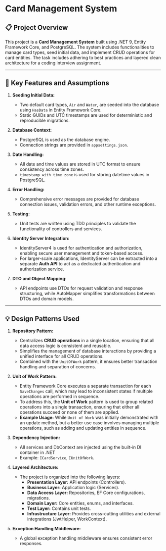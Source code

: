 # Card Management System

## 📋 Project Overview
This project is a **Card Management System** built using .NET 9, Entity Framework Core, and PostgreSQL. The system includes functionalities to manage card types, seed initial data, and implement CRUD operations for card entities. The task includes adhering to best practices and layered clean architecture for a coding interview assignment.

---

## 🔑️ Key Features and Assumptions
1. **Seeding Initial Data:**
   - Two default card types, `Air` and `Water`, are seeded into the database using `HasData` in Entity Framework Core.
   - Static GUIDs and UTC timestamps are used for deterministic and reproducible migrations.

2. **Database Context:**
   - PostgreSQL is used as the database engine.
   - Connection strings are provided in `appsettings.json`.

3. **Date Handling:**
   - All date and time values are stored in UTC format to ensure consistency across time zones.
   - `timestamp with time zone` is used for storing datetime values in PostgreSQL.

4. **Error Handling:**
   - Comprehensive error messages are provided for database connection issues, validation errors, and other runtime exceptions.

5. **Testing:**
   - Unit tests are written using TDD principles to validate the functionality of controllers and services.

6. **Identity Server Integration:**
   - IdentityServer4 is used for authentication and authorization, enabling secure user management and token-based access.
   - For larger-scale applications, IdentityServer can be extracted into a separate **Auth API** to act as a dedicated authentication and authorization service.

7. **DTO and Object Mapping**:
   - API endpoints use DTOs for request validation and response structuring, while AutoMapper simplifies transformations between DTOs and domain models.

---

## 💡 Design Patterns Used
1. **Repository Pattern:**
   - Centralizes **CRUD operations** in a single location, ensuring that all data access logic is consistent and reusable.
   - Simplifies the management of database interactions by providing a unified interface for all CRUD operations.
   - Combined with the `UnitOfWork` pattern, it ensures better transaction handling and separation of concerns.
   
2. **Unit of Work Pattern:**
   - Entity Framework Core executes a separate transaction for each `SaveChanges` call, which may lead to inconsistent states if multiple operations are performed in sequence.
   - To address this, the **Unit of Work** pattern is used to group related operations into a single transaction, ensuring that either all operations succeed or none of them are applied.
   - **Example Usage:** While `Unit of Work` was initially demonstrated with an update method, but a better use case involves managing multiple operations, such as adding and updating entities in sequence.


3. **Dependency Injection:**
   - All services and DbContext are injected using the built-in DI container in .NET
   - Example: `ICardService`, `IUnitOfWork`.

4. **Layered Architecture:**
   - The project is organized into the following layers:
     - **Presentation Layer:** API endpoints (Controllers).
     - **Business Layer:** Application logic (Services).
     - **Data Access Layer:** Repositories, EF Core configurations, migrations.
     - **Domain Layer:** Core entities, enums, and interfaces.
     - **Test Layer:** Contains unit tests.
     - **Infrastructure Layer:** Provides cross-cutting utilities and external integrations (JwtHelper, WorkContext).
	 

5. **Exception Handling Middleware:**
   - A global exception handling middleware ensures consistent error responses.


